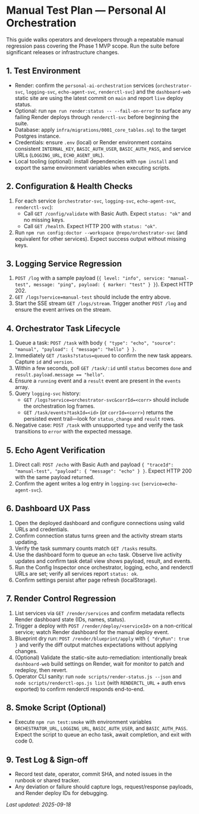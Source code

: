 # Manual Test Plan — Personal AI Orchestration

This guide walks operators and developers through a repeatable manual regression pass covering the Phase 1 MVP scope. Run the suite before significant releases or infrastructure changes.

## 1. Test Environment
- Render: confirm the `personal-ai-orchestration` services (`orchestrator-svc`, `logging-svc`, `echo-agent-svc`, `renderctl-svc`) and the `dashboard-web` static site are using the latest commit on `main` and report `live` deploy status.
- Optional: run `npm run render:status -- --fail-on-error` to surface any failing Render deploys through `renderctl-svc` before beginning the suite.
- Database: apply `infra/migrations/0001_core_tables.sql` to the target Postgres instance.
- Credentials: ensure `.env` (local) or Render environment contains consistent `INTERNAL_KEY`, `BASIC_AUTH_USER`, `BASIC_AUTH_PASS`, and service URLs (`LOGGING_URL`, `ECHO_AGENT_URL`).
- Local tooling (optional): install dependencies with `npm install` and export the same environment variables when executing scripts.

## 2. Configuration & Health Checks
1. For each service (`orchestrator-svc`, `logging-svc`, `echo-agent-svc`, `renderctl-svc`):
   - Call `GET /config/validate` with Basic Auth. Expect `status: "ok"` and no missing keys.
   - Call `GET /health`. Expect HTTP 200 with `status: "ok"`.
2. Run `npm run config:doctor --workspace @repo/orchestrator-svc` (and equivalent for other services). Expect success output without missing keys.

## 3. Logging Service Regression
1. `POST /log` with a sample payload (`{ level: "info", service: "manual-test", message: "ping", payload: { marker: "test" } }`). Expect HTTP 202.
2. `GET /logs?service=manual-test` should include the entry above.
3. Start the SSE stream `GET /logs/stream`. Trigger another `POST /log` and ensure the event arrives on the stream.

## 4. Orchestrator Task Lifecycle
1. Queue a task: `POST /task` with body `{ "type": "echo", "source": "manual", "payload": { "message": "hello" } }`.
2. Immediately `GET /tasks?status=queued` to confirm the new task appears. Capture `id` and `version`.
3. Within a few seconds, poll `GET /task/:id` until `status` becomes `done` and `result.payload.message == "hello"`.
4. Ensure a `running` event and a `result` event are present in the `events` array.
5. Query `logging-svc` history:
   - `GET /logs?service=orchestrator-svc&corrId=<corr>` should include the orchestration log frames.
   - `GET /task/events?taskId=<id>` (or `corrId=<corr>`) returns the persisted event trail—look for `status_change` and `result` rows.
6. Negative case: `POST /task` with unsupported `type` and verify the task transitions to `error` with the expected message.

## 5. Echo Agent Verification
1. Direct call: `POST /echo` with Basic Auth and payload `{ "traceId": "manual-test", "payload": { "message": "echo" } }`. Expect HTTP 200 with the same payload returned.
2. Confirm the agent writes a log entry in `logging-svc` (`service=echo-agent-svc`).

## 6. Dashboard UX Pass
1. Open the deployed dashboard and configure connections using valid URLs and credentials.
2. Confirm connection status turns green and the activity stream starts updating.
3. Verify the task summary counts match `GET /tasks` results.
4. Use the dashboard form to queue an `echo` task. Observe live activity updates and confirm task detail view shows payload, result, and events.
5. Run the Config Inspector once orchestrator, logging, echo, and renderctl URLs are set; verify all services report `status: ok`.
6. Confirm settings persist after page refresh (localStorage).

## 7. Render Control Regression
1. List services via `GET /render/services` and confirm metadata reflects Render dashboard state (IDs, names, status).
2. Trigger a deploy with `POST /render/deploy/<serviceId>` on a non-critical service; watch Render dashboard for the manual deploy event.
3. Blueprint dry run: `POST /render/blueprint/apply` with `{ "dryRun": true }` and verify the diff output matches expectations without applying changes.
4. (Optional) Validate the static-site auto-remediation: intentionally break `dashboard-web` build settings on Render, wait for monitor to patch and redeploy, then revert.
5. Operator CLI sanity: run `node scripts/render-status.js --json` and `node scripts/renderctl-ops.js list` (with `RENDERCTL_URL` + auth envs exported) to confirm renderctl responds end-to-end.

## 8. Smoke Script (Optional)
- Execute `npm run test:smoke` with environment variables `ORCHESTRATOR_URL`, `LOGGING_URL`, `BASIC_AUTH_USER`, and `BASIC_AUTH_PASS`. Expect the script to queue an echo task, await completion, and exit with code 0.

## 9. Test Log & Sign-off
- Record test date, operator, commit SHA, and noted issues in the runbook or shared tracker.
- Any deviation or failure should capture logs, request/response payloads, and Render deploy IDs for debugging.

_Last updated: 2025-09-18_
